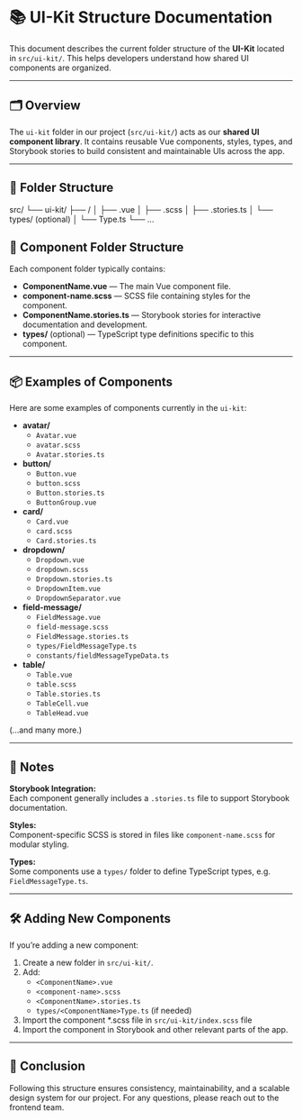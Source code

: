 # 📚 UI-Kit Structure Documentation

This document describes the current folder structure of the **UI-Kit** located in `src/ui-kit/`. This helps developers understand how shared UI components are organized.

---

## 🗂️ Overview

The `ui-kit` folder in our project (`src/ui-kit/`) acts as our **shared UI component library**. It contains reusable Vue components, styles, types, and Storybook stories to build consistent and maintainable UIs across the app.

---

## 📁 Folder Structure

src/
└── ui-kit/
├── <component-name>/
│ ├── <ComponentName>.vue
│ ├── <component-name>.scss
│ ├── <ComponentName>.stories.ts
│ └── types/ (optional)
│ └── <ComponentName>Type.ts
└── ...

## 🔎 Component Folder Structure

Each component folder typically contains:

- **ComponentName.vue** — The main Vue component file.
- **component-name.scss** — SCSS file containing styles for the component.
- **ComponentName.stories.ts** — Storybook stories for interactive documentation and development.
- **types/** (optional) — TypeScript type definitions specific to this component.


---

## 📦 Examples of Components

Here are some examples of components currently in the `ui-kit`:

- **avatar/**
  - `Avatar.vue`
  - `avatar.scss`
  - `Avatar.stories.ts`
- **button/**
  - `Button.vue`
  - `button.scss`
  - `Button.stories.ts`
  - `ButtonGroup.vue`
- **card/**
  - `Card.vue`
  - `card.scss`
  - `Card.stories.ts`
- **dropdown/**
  - `Dropdown.vue`
  - `dropdown.scss`
  - `Dropdown.stories.ts`
  - `DropdownItem.vue`
  - `DropdownSeparator.vue`
- **field-message/**
  - `FieldMessage.vue`
  - `field-message.scss`
  - `FieldMessage.stories.ts`
  - `types/FieldMessageType.ts`
  - `constants/fieldMessageTypeData.ts`
- **table/**
  - `Table.vue`
  - `table.scss`
  - `Table.stories.ts`
  - `TableCell.vue`
  - `TableHead.vue`

(...and many more.)

---

## 📝 Notes

**Storybook Integration:**  
Each component generally includes a `.stories.ts` file to support Storybook documentation.

**Styles:**  
Component-specific SCSS is stored in files like `component-name.scss` for modular styling.

**Types:**  
Some components use a `types/` folder to define TypeScript types, e.g. `FieldMessageType.ts`.

---

## 🛠️ Adding New Components

If you’re adding a new component:
1. Create a new folder in `src/ui-kit/`.
2. Add:
   - `<ComponentName>.vue`
   - `<component-name>.scss`
   - `<ComponentName>.stories.ts`
   - `types/<ComponentName>Type.ts` (if needed)
3. Import the component *.scss file in `src/ui-kit/index.scss` file
4. Import the component in Storybook and other relevant parts of the app.

---

## 📌 Conclusion

Following this structure ensures consistency, maintainability, and a scalable design system for our project. For any questions, please reach out to the frontend team.

